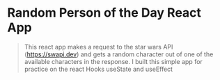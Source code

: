 # Random Person of the Day React App

> This react app makes a request to the star wars API (https://swapi.dev) and gets a random character out of one of the available characters in the response. I built this simple app for practice on the react Hooks useState and useEffect